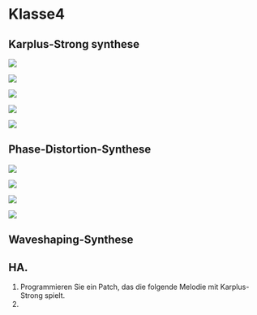 # Klasse4


## Karplus-Strong synthese

![](Klasse4/Karplus_strong1.png)

![](Klasse4/Karplus_strong2.png)

![](Klasse4/Karplus_strong3.png)

![](Klasse4/Karplus_strong4.png)

![](Klasse4/Karplus_strong5.png)

## Phase-Distortion-Synthese

![](Klasse4/Phase_distortion1.png)

![](Klasse4/Phase_distortion2.png)

![](Klasse4/Phase_distortion3.png)

![](Klasse4/Phase_distortion4.png)

## Waveshaping-Synthese



## HA.

1. Programmieren Sie ein Patch, das die folgende Melodie mit Karplus-Strong spielt.
2.
